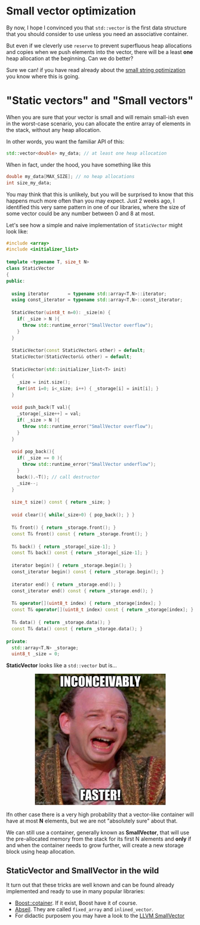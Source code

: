 # Small vector optimization 

By now, I hope I convinced you that `std::vector` is the first data structure that you should consider to use unless you need an associative container.

But even if we cleverly use `reserve` to prevent superfluous heap allocations and copies when we push elements into the vector, there will be a least **one** heap allocation at the beginning. Can we do better? 

Sure we can! if you have read already about the [small string optimization](../../just_a_string/small_strings) you know where this is going.

# "Static vectors" and "Small vectors"

When you are sure that your vector is small and will remain small-ish even in the worst-case scenario, you can allocate the entire array of elements in the stack, without any heap allocation.

In other words, you want the familiar API of this:
```C++
std::vector<double> my_data; // at least one heap allocation
```
When in fact, under the hood, you have something like this
```C++
double my_data[MAX_SIZE]; // no heap allocations 
int size_my_data;
```
You may think that this is unlikely, but you will be surprised to know that this happens much more often than you may expect. Just 2 weeks ago, I identified this very same pattern in one of our libraries, where the size of some vector could be any number between 0 and 8 at most.

 Let's see how a simple and naive implementation of `StaticVector` might look like:
```C++
#include <array>
#include <initializer_list>

template <typename T, size_t N>
class StaticVector
{
public:

  using iterator       = typename std::array<T,N>::iterator;
  using const_iterator = typename std::array<T,N>::const_iterator;

  StaticVector(uint8_t n=0): _size(n) {
    if( _size > N ){
      throw std::runtime_error("SmallVector overflow");
    }
  }

  StaticVector(const StaticVector& other) = default;
  StaticVector(StaticVector&& other) = default;

  StaticVector(std::initializer_list<T> init)
  {
    _size = init.size();
    for(int i=0; i<_size; i++) { _storage[i] = init[i]; }
  }

  void push_back(T val){
    _storage[_size++] = val;
    if( _size > N ){
      throw std::runtime_error("SmallVector overflow");
    }
  }

  void pop_back(){
    if( _size == 0 ){
      throw std::runtime_error("SmallVector underflow");
    }
    back().~T(); // call destructor
    _size--;
  }

  size_t size() const { return _size; }

  void clear(){ while(_size>0) { pop_back(); } }

  T& front() { return _storage.front(); }
  const T& front() const { return _storage.front(); }

  T& back() { return _storage[_size-1]; }
  const T& back() const { return _storage[_size-1]; }

  iterator begin() { return _storage.begin(); }
  const_iterator begin() const { return _storage.begin(); }

  iterator end() { return _storage.end(); }
  const_iterator end() const { return _storage.end(); }

  T& operator[](uint8_t index) { return _storage[index]; }
  const T& operator[](uint8_t index) const { return _storage[index]; }

  T& data() { return _storage.data(); }
  const T& data() const { return _storage.data(); }

private:
  std::array<T,N> _storage;
  uint8_t _size = 0;

```

**StaticVector** looks like a `std::vector` but is...

<p align="center"><img src="inconceivably.jpg" width="350"></p>

Ifn other case there is a very high probability that a vector-like container will have at most **N** elements, but we are not "absolutely sure" about that.

We can still use a container, generally known as **SmallVector**, that will use the pre-allocated  memory from the stack for its first N alements and **only** if and when the container needs to grow further, will create a new storage block using heap allocation.

## StaticVector and SmallVector in the wild

It turn out that these tricks are well known and can be found already implemented and ready to use in many popular libraries:

- [Boost::cotainer](https://www.boost.org/doc/libs/1_73_0/doc/html/container.html). If it exist, Boost have it of course.
- [Abseil](https://github.com/abseil/abseil-cpp/tree/master/absl/container). They are called `fixed_array` and `inlined_vector`. 
- For didactic purposem you may have a look to the [LLVM SmallVector](https://github.com/llvm/llvm-project/blob/master/llvm/include/llvm/ADT/SmallVector.h)

